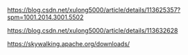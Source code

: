 https://blog.csdn.net/xulong5000/article/details/113625357?spm=1001.2014.3001.5502

https://blog.csdn.net/xulong5000/article/details/113632628


https://skywalking.apache.org/downloads/
